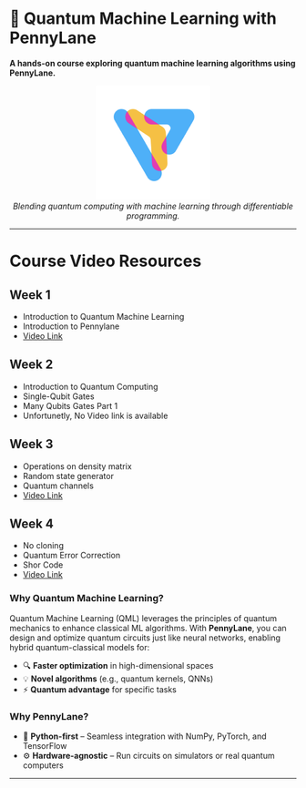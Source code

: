 # 🚀 Quantum Machine Learning with PennyLane  

**A hands-on course exploring quantum machine learning algorithms using PennyLane.**  

<div align="center">
  <img src="https://github.com/FLjv77/Quantum_ML_Course/blob/main/images/pennylane_icon.png" alt="PennyLane Logo" width="200"/>
  <br>
  <em>Blending quantum computing with machine learning through differentiable programming.</em>
</div>

---
# Course Video Resources

## Week 1
- Introduction to Quantum Machine Learning
- Introduction to Pennylane
- [Video Link](https://drive.google.com/drive/folders/1XAJF-5rifwB05-qVvVlA1ceA2f8YWC1U?usp=sharing)

## Week 2
- Introduction to Quantum Computing
- Single-Qubit Gates
- Many Qubits Gates Part 1
- Unfortunetly, No Video link is available

## Week 3
- Operations on density matrix
- Random state generator
- Quantum channels
- [Video Link](https://www.dropbox.com/scl/fo/wd8z1qjsqjz3xcqad874e/AEvOtf2D3ddJc8DDKq8Lv04?rlkey=girputzmugna65il0bfm2zfw3&st=fqyblg03&dl=0)

## Week 4
- No cloning
- Quantum Error Correction
- Shor Code
- [Video Link](https://www.dropbox.com/scl/fi/q89tq4qra941djbh0a0wi/1.mp4?rlkey=slwv2hy8kxwzeaaau2farpe84&st=twq0bl8g&dl=0)

### **Why Quantum Machine Learning?**  
Quantum Machine Learning (QML) leverages the principles of quantum mechanics to enhance classical ML algorithms. With **PennyLane**, you can design and optimize quantum circuits just like neural networks, enabling hybrid quantum-classical models for:  
- 🔍 **Faster optimization** in high-dimensional spaces  
- 💡 **Novel algorithms** (e.g., quantum kernels, QNNs)  
- ⚡ **Quantum advantage** for specific tasks  

### **Why PennyLane?**  
- 🐍 **Python-first** – Seamless integration with NumPy, PyTorch, and TensorFlow  
- ⚙️ **Hardware-agnostic** – Run circuits on simulators or real quantum computers  

---
